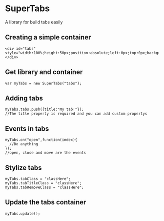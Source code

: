 # SuperTabs
A library for build tabs easily

## Creating a simple container
```
<div id="tabs" style="width:100%;height:50px;position:absolute;left:0px;top:0px;background:#121215;"></div>
```

## Get library and container
```
var myTabs = new SuperTabs("tabs");
```

## Adding tabs
```
myTabs.tabs.push({title:"My tab!"});
//The title property is required and you can add custom propertys
```

## Events in tabs
```
myTabs.on("open",function(index){
  //Do anything
});
//open, close and move are the events
```

## Stylize tabs
```
myTabs.tabClass = "classHere";
myTabs.tabTitleClass = "classHere";
myTabs.tabRemoveClass = "classHere";
```

## Update the tabs container
```
myTabs.update();
```
